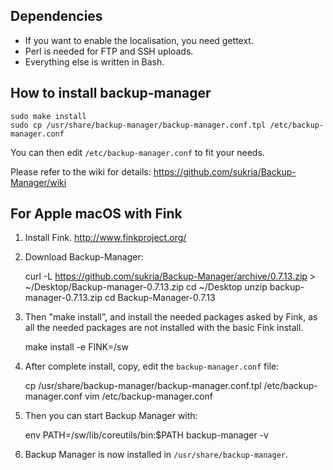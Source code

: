 Dependencies
------------

- If you want to enable the localisation, you need gettext.
- Perl is needed for FTP and SSH uploads.
- Everything else is written in Bash.


How to install backup-manager
-----------------------------

    sudo make install
    sudo cp /usr/share/backup-manager/backup-manager.conf.tpl /etc/backup-manager.conf

You can then edit `/etc/backup-manager.conf` to fit your needs.

Please refer to the wiki for details:
https://github.com/sukria/Backup-Manager/wiki


For Apple macOS with Fink
-------------------------

1) Install Fink.
   http://www.finkproject.org/

2) Download Backup-Manager:

    curl -L https://github.com/sukria/Backup-Manager/archive/0.7.13.zip > ~/Desktop/Backup-manager-0.7.13.zip
    cd ~/Desktop
    unzip backup-manager-0.7.13.zip
    cd Backup-Manager-0.7.13

3) Then "make install", and install the needed packages asked by Fink,
as all the needed packages are not installed with the basic Fink install.

    make install -e FINK=/sw

4) After complete install, copy, edit the `backup-manager.conf` file:

    cp /usr/share/backup-manager/backup-manager.conf.tpl /etc/backup-manager.conf
    vim /etc/backup-manager.conf

5) Then you can start Backup Manager with:

    env PATH=/sw/lib/coreutils/bin:$PATH backup-manager -v

6) Backup Manager is now installed in `/usr/share/backup-manager`.
